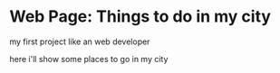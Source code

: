 # Web Page: Things to do in my city
 my first project like an web developer 

here i'll show some places to go in my city 